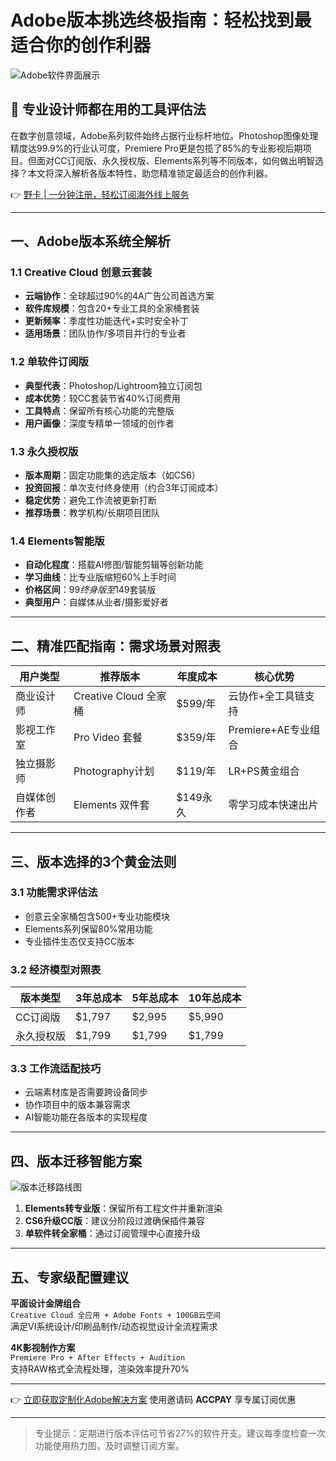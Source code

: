 # Adobe版本挑选终极指南：轻松找到最适合你的创作利器

![Adobe软件界面展示](https://via.placeholder.com/800x400)

## 📌 专业设计师都在用的工具评估法

在数字创意领域，Adobe系列软件始终占据行业标杆地位。Photoshop图像处理精度达99.9%的行业认可度，Premiere Pro更是包揽了85%的专业影视后期项目。但面对CC订阅版、永久授权版、Elements系列等不同版本，如何做出明智选择？本文将深入解析各版本特性，助您精准锁定最适合的创作利器。

👉 [野卡 | 一分钟注册，轻松订阅海外线上服务](https://bbtdd.com/yeka)

---

## 一、Adobe版本系统全解析

### 1.1 Creative Cloud 创意云套装
- **云端协作**：全球超过90%的4A广告公司首选方案
- **软件库规模**：包含20+专业工具的全家桶套装
- **更新频率**：季度性功能迭代+实时安全补丁
- **适用场景**：团队协作/多项目并行的专业者

### 1.2 单软件订阅版
- **典型代表**：Photoshop/Lightroom独立订阅包
- **成本优势**：较CC套装节省40%订阅费用
- **工具特点**：保留所有核心功能的完整版
- **用户画像**：深度专精单一领域的创作者

### 1.3 永久授权版
- **版本周期**：固定功能集的选定版本（如CS6）
- **投资回报**：单次支付终身使用（约合3年订阅成本）
- **稳定优势**：避免工作流被更新打断
- **推荐场景**：教学机构/长期项目团队

### 1.4 Elements智能版
- **自动化程度**：搭载AI修图/智能剪辑等创新功能
- **学习曲线**：比专业版缩短60%上手时间
- **价格区间**：$99终身版至$149套装版
- **典型用户**：自媒体从业者/摄影爱好者

---

## 二、精准匹配指南：需求场景对照表

| 用户类型          | 推荐版本                | 年度成本    | 核心优势                 |
|-------------------|-------------------------|-------------|--------------------------|
| 商业设计师        | Creative Cloud 全家桶  | $599/年     | 云协作+全工具链支持      |
| 影视工作室        | Pro Video 套餐         | $359/年     | Premiere+AE专业组合      |
| 独立摄影师        | Photography计划        | $119/年     | LR+PS黄金组合            |
| 自媒体创作者      | Elements 双件套        | $149永久    | 零学习成本快速出片       |

---

## 三、版本选择的3个黄金法则

### 3.1 功能需求评估法
- 创意云全家桶包含500+专业功能模块
- Elements系列保留80%常用功能
- 专业插件生态仅支持CC版本

### 3.2 经济模型对照表
| 版本类型      | 3年总成本  | 5年总成本  | 10年总成本 |
|---------------|------------|------------|------------|
| CC订阅版      | $1,797     | $2,995     | $5,990     |
| 永久授权版     | $1,799     | $1,799     | $1,799     |

### 3.3 工作流适配技巧
- 云端素材库是否需要跨设备同步
- 协作项目中的版本兼容需求
- AI智能功能在各版本的实现程度

---

## 四、版本迁移智能方案

![版本迁移路线图](https://via.placeholder.com/600x300)

1. **Elements转专业版**：保留所有工程文件并重新渲染
2. **CS6升级CC版**：建议分阶段过渡确保插件兼容
3. **单软件转全家桶**：通过订阅管理中心直接升级

---

## 五、专家级配置建议

**平面设计金牌组合**  
`Creative Cloud 全应用 + Adobe Fonts + 100GB云空间`  
满足VI系统设计/印刷品制作/动态视觉设计全流程需求

**4K影视制作方案**  
`Premiere Pro + After Effects + Audition`  
支持RAW格式全流程处理，渲染效率提升70%

---

👉 [立即获取定制化Adobe解决方案](https://bbtdd.com/yeka) 使用邀请码 **ACCPAY** 享专属订阅优惠

---

> 专业提示：定期进行版本评估可节省27%的软件开支。建议每季度检查一次功能使用热力图，及时调整订阅方案。
